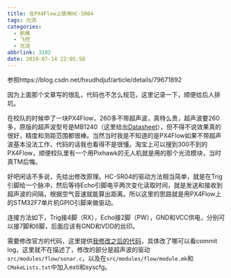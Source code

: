 ```yaml
---
title: 在PX4Flow上使用HC-SR04
tags: 光流
categories:
  - 航模
  - 飞控
  - 光流
abbrlink: 3102
date: 2019-07-14 22:05:58
---
```


参照https://blog.csdn.net/hxudhdjuf/article/details/79671892

因为上面那个文章写的很乱，代码也不怎么规范，这里记录一下，顺便给后人排坑。

在校队的时候申了一块PX4Flow，260多不带超声波，真特么贵，超声波要260多，原版的超声波型号是MB1240（这里给出[Datasheet](https://www.maxbotix.com/documents/XL-MaxSonar-EZ_Datasheet.pdf)），但不得不说效果真的很好，精度和测距范围都很棒。当然当时我是不知道的是PX4Flow如果不带超声波基本没法工作，代码的话我也看得不是很懂。淘宝上可以搜到300不到的PX4Flow，顺便校队里有一个用Pixhawk的无人机就是用的那个光流模块，当时真TM后悔。

好吧闲话不多说，先给出修改原理。HC-SR04的驱动方法相当简单，就是在Trig引脚给一个脉冲，然后等待Echo引脚电平两次变化读取时间，就是发送和接收到超声波的间隔，根据空气音速就能算出距离。所以这里的思路就是用PX4Flow上的STM32F7单片机GPIO引脚来做驱动。

连接方法如下，Trig接4脚（RX），Echo接2脚（PW），GND和VCC供电，分别可以接7脚和6脚，后面应该有GND和VDD的丝印。

需要修改官方的代码，这里提供[我修改之后的代码](https://github.com/MrThanlon/Flow)，具体改了哪可以看commit log，这里就不在描述了，修改的部分是超声波的驱动`src/modules/flow/sonar.c`，以及在`src/modules/flow/module.mk`和`CMakeLists.txt`中加入exti和syscfg。